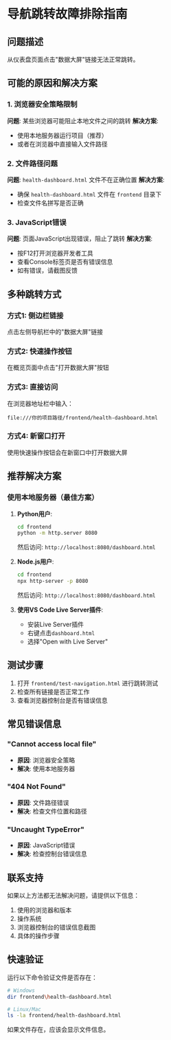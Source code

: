 # 导航跳转故障排除指南

## 问题描述
从仪表盘页面点击"数据大屏"链接无法正常跳转。

## 可能的原因和解决方案

### 1. 浏览器安全策略限制
**问题**: 某些浏览器可能阻止本地文件之间的跳转
**解决方案**:
- 使用本地服务器运行项目（推荐）
- 或者在浏览器中直接输入文件路径

### 2. 文件路径问题
**问题**: `health-dashboard.html` 文件不在正确位置
**解决方案**:
- 确保 `health-dashboard.html` 文件在 `frontend` 目录下
- 检查文件名拼写是否正确

### 3. JavaScript错误
**问题**: 页面JavaScript出现错误，阻止了跳转
**解决方案**:
- 按F12打开浏览器开发者工具
- 查看Console标签页是否有错误信息
- 如有错误，请截图反馈

## 多种跳转方式

### 方式1: 侧边栏链接
点击左侧导航栏中的"数据大屏"链接

### 方式2: 快速操作按钮
在概览页面中点击"打开数据大屏"按钮

### 方式3: 直接访问
在浏览器地址栏中输入：
```
file:///你的项目路径/frontend/health-dashboard.html
```

### 方式4: 新窗口打开
使用快速操作按钮会在新窗口中打开数据大屏

## 推荐解决方案

### 使用本地服务器（最佳方案）

1. **Python用户**:
   ```bash
   cd frontend
   python -m http.server 8080
   ```
   然后访问: `http://localhost:8080/dashboard.html`

2. **Node.js用户**:
   ```bash
   cd frontend
   npx http-server -p 8080
   ```
   然后访问: `http://localhost:8080/dashboard.html`

3. **使用VS Code Live Server插件**:
   - 安装Live Server插件
   - 右键点击`dashboard.html`
   - 选择"Open with Live Server"

## 测试步骤

1. 打开 `frontend/test-navigation.html` 进行跳转测试
2. 检查所有链接是否正常工作
3. 查看浏览器控制台是否有错误信息

## 常见错误信息

### "Cannot access local file"
- **原因**: 浏览器安全策略
- **解决**: 使用本地服务器

### "404 Not Found"
- **原因**: 文件路径错误
- **解决**: 检查文件位置和路径

### "Uncaught TypeError"
- **原因**: JavaScript错误
- **解决**: 检查控制台错误信息

## 联系支持

如果以上方法都无法解决问题，请提供以下信息：
1. 使用的浏览器和版本
2. 操作系统
3. 浏览器控制台的错误信息截图
4. 具体的操作步骤

## 快速验证

运行以下命令验证文件是否存在：
```bash
# Windows
dir frontend\health-dashboard.html

# Linux/Mac
ls -la frontend/health-dashboard.html
```

如果文件存在，应该会显示文件信息。 